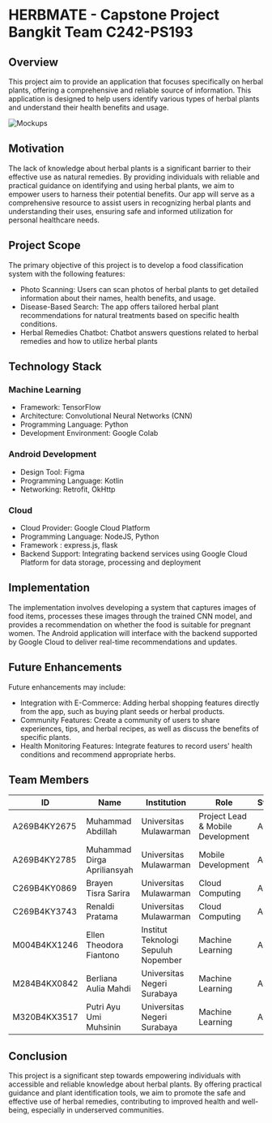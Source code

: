 # HERBMATE - Capstone Project Bangkit Team C242-PS193

## Overview

This project aim to provide an application that focuses specifically on herbal plants, offering a comprehensive and reliable source of information. This application is designed to help users identify various types of herbal plants and understand their health benefits and usage.

![Mockups](https://storage.googleapis.com/herbmate-models/Data-Image/HerbMate.jpg)


## Motivation

The lack of knowledge about herbal plants is a significant barrier to their effective use as natural remedies. By providing individuals with reliable and practical guidance on identifying and using herbal plants, we aim to empower users to harness their potential benefits. Our app will serve as a comprehensive resource to assist users in recognizing herbal plants and understanding their uses, ensuring safe and informed utilization for personal healthcare needs.

## Project Scope

The primary objective of this project is to develop a food classification system with the following features:
- Photo Scanning: Users can scan photos of herbal plants to get detailed information about their names, health benefits, and usage.
- Disease-Based Search: The app offers tailored herbal plant recommendations for natural treatments based on specific health conditions.
- Herbal Remedies Chatbot: Chatbot answers questions related to herbal remedies and how to utilize herbal plants

## Technology Stack

### Machine Learning
- Framework: TensorFlow
- Architecture: Convolutional Neural Networks (CNN)
- Programming Language: Python
- Development Environment: Google Colab

### Android Development
- Design Tool: Figma
- Programming Language: Kotlin
- Networking: Retrofit, OkHttp

### Cloud
- Cloud Provider: Google Cloud Platform
- Programming Language: NodeJS, Python
- Framework : express.js, flask
- Backend Support: Integrating backend services using Google Cloud Platform for data storage, processing and deployment
 

## Implementation

The implementation involves developing a system that captures images of food items, processes these images through the trained CNN model, and provides a recommendation on whether the food is suitable for pregnant women. The Android application will interface with the backend supported by Google Cloud to deliver real-time recommendations and updates.

## Future Enhancements

Future enhancements may include:
- Integration with E-Commerce: Adding herbal shopping features directly from the app, such as buying plant seeds or herbal products.
- Community Features: Create a community of users to share experiences, tips, and herbal recipes, as well as discuss the benefits of specific plants.
- Health Monitoring Features: Integrate features to record users' health conditions and recommend appropriate herbs.

## Team Members

| ID           | Name                            | Institution                          | Role                                | Status  |
|--------------|---------------------------------|--------------------------------------|-------------------------------------|---------|
| A269B4KY2675 | Muhammad Abdillah               | Universitas Mulawarman               | Project Lead & Mobile Development   | Active  |
| A269B4KY2785 | Muhammad Dirga Apriliansyah     | Universitas Mulawarman               | Mobile Development                  | Active  |
| C269B4KY0869 | Brayen Tisra Sarira             | Universitas Mulawarman               | Cloud Computing                     | Active  |
| C269B4KY3743 | Renaldi Pratama                 | Universitas Mulawarman               | Cloud Computing                     | Active  |
| M004B4KX1246 | Ellen Theodora Fiantono         | Institut Teknologi Sepuluh Nopember  | Machine Learning                    | Active  |
| M284B4KX0842 | Berliana Aulia Mahdi            | Universitas Negeri Surabaya          | Machine Learning                    | Active  |
| M320B4KX3517 | Putri Ayu Umi Muhsinin          | Universitas Negeri Surabaya          | Machine Learning                    | Active  |

## Conclusion

This project is a significant step towards empowering individuals with accessible and reliable knowledge about herbal plants. By offering practical guidance and plant identification tools, we aim to promote the safe and effective use of herbal remedies, contributing to improved health and well-being, especially in underserved communities.

